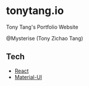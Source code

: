 # tonytang.io

Tony Tang's Portfolio Website

@Mysterise (Tony Zichao Tang)

## Tech

- [React]
- [Material-UI]

[react]: https://github.com/facebook/create-react-app
[material-ui]: https://github.com/mui-org/material-ui
